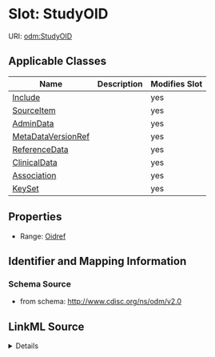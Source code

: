 # Slot: StudyOID

URI: [odm:StudyOID](http://www.cdisc.org/ns/odm/v2.0/StudyOID)



<!-- no inheritance hierarchy -->




## Applicable Classes

| Name | Description | Modifies Slot |
| --- | --- | --- |
[Include](Include.md) |  |  yes  |
[SourceItem](SourceItem.md) |  |  yes  |
[AdminData](AdminData.md) |  |  yes  |
[MetaDataVersionRef](MetaDataVersionRef.md) |  |  yes  |
[ReferenceData](ReferenceData.md) |  |  yes  |
[ClinicalData](ClinicalData.md) |  |  yes  |
[Association](Association.md) |  |  yes  |
[KeySet](KeySet.md) |  |  yes  |







## Properties

* Range: [Oidref](Oidref.md)





## Identifier and Mapping Information







### Schema Source


* from schema: http://www.cdisc.org/ns/odm/v2.0




## LinkML Source

<details>
```yaml
name: StudyOID
from_schema: http://www.cdisc.org/ns/odm/v2.0
rank: 1000
alias: StudyOID
domain_of:
- Include
- SourceItem
- AdminData
- MetaDataVersionRef
- ReferenceData
- ClinicalData
- Association
- KeySet
range: oidref

```
</details>